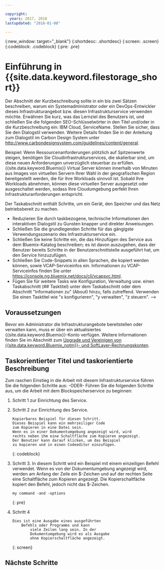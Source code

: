 ```yaml
---

copyright:
  years: 2017, 2018
lastupdated: "2018-01-08"

---
```


{:new_window: target="_blank"}
{:shortdesc: .shortdesc}
{:screen: .screen}
{:codeblock: .codeblock}
{:pre: .pre}


# Einführung in {{site.data.keyword.filestorage_short}}

Der Abschnitt der Kurzbeschreibung sollte in ein bis zwei Sätzen beschreiben, warum ein Systemadministrator oder ein DevOps-Entwickler dieses Infrastrukturangebot bzw. diesen Infrastrukturservice verwenden möchte.
Erwähnen Sie kurz, was das Lernziel des Benutzers ist, und schließen Sie die folgenden SEO-Schlüsselwörter in den Titel und/oder in die Kurzbeschreibung ein: IBM Cloud, ServiceName. Stellen Sie sicher, dass Sie den Dialogstil verwenden. Weitere Details finden Sie in der Anleitung zum Dialogstil im Carbon Design System unter http://www.carbondesignsystem.com/guidelines/content/general.

Beispiel:
Wenn Ressourcenanforderungen plötzlich auf Spitzenwerte steigen, benötigen Sie Cloudinfrastrukturservices, die skalierbar sind, um diese neuen Anforderungen unverzüglich steuerbar zu erfüllen. {{site.data.keyword.Bluemix}} Virtual Server können innerhalb von Minuten aus Images von virtuellen Servern Ihrer Wahl in der geografischen Region bereitgestellt werden, die für Ihre Workloads sinnvoll ist. Sobald Ihre Workloads abnehmen, können diese virtuellen Server ausgesetzt oder ausgeschaltet werden, sodass Ihre Cloudumgebung perfekt Ihren Infrastrukturanforderungen entspricht.

Der Taskabschnitt enthält Schritte, um ein Gerät, den Speicher und das Netz betriebsbereit zu machen.
- Reduzieren Sie durch taskbezogene, technische Informationen den interaktiven Dialogstil zu Gunsten knapper und direkter Anweisungen.
- Schließen Sie die grundlegenden Schritte für das gängigste Verwendungsszenario des Infrastrukturservice ein.
- Schließen Sie keine Schritte ein, die das Hinzufügen des Service aus dem Bluemix-Katalog beschreiben; es ist davon auszugehen, dass der Benutzer bereits Schritte in der Benutzerschnittstelle ausgeführt hat, um den Service hinzuzufügen.
- Schließen Sie Code-Snippets in allen Sprachen, die kopiert werden können, sowie VCAP-Serviceinfos ein. Informationen zu VCAP-Serviceinfos finden Sie unter https://console.ng.bluemix.net/docs/cli/vcapsvc.html.
- Fügen Sie für weitere Tasks wie Konfiguration, Verwaltung usw. einen Taskabschnitt (## Tasktitel) unter dem Taskabschnitt oder dem Abschnitt "Informationen zu" (About) hinzu, falls zutreffend. Verwenden Sie einen Tasktitel wie "x konfigurieren", "y verwalten", "z steuern". -->

## Voraussetzungen
Bevor ein Administrator die Infrastrukturangebote bereitstellen oder verwalten kann, muss er über ein aktualisiertes {{site.data.keyword.Bluemix}}-Konto verfügen. Weitere Informationen finden Sie im Abschnitt zum [Upgrade und Vereinigen von {{site.data.keyword.Bluemix_notm}}- und SoftLayer-Rechnungskonten](../docs/admin/softlayerlink.html).

## Taskorientierter Titel und taskorientierte Beschreibung
Zum raschen Einstieg in die Arbeit mit diesem Infrastrukturservice führen Sie die folgenden Schritte aus: -ODER-
Führen Sie die folgenden Schritte aus, um die Arbeit mit dem Blockspeicherservice zu beginnen:

<!-- Use ordered list markup for the step section. For code examples:
- use three backticks ahead of and after the example (```)
- For copyable code snippet, multi-line, include {: codeblock} following the last set of backticks. A copy button will display in framework in output.
- For copyable command, single line, include {: pre} following the last set of backticks. When displayed, it will show "$" at the beginning of the command example and a copy button, but the copy button will include just the command example.
- For non-copyable output snippet, include {: screen} following the last set of backticks.
 -->

1. Schritt 1 zur Einrichtung des Service.
2. Schritt 2 zur Einrichtung des Service.

	```
	Kopierbares Beispiel für diesen Schritt.
	Dieses Beispiel kann ein mehrzeiliger Code
	zum Kopieren in eine Datei sein.
	Wenn es in einer Dokumentumgebung angezeigt wird, wird
	rechts neben ihm eine Schaltfläche zum Kopieren angezeigt.
	Der Benutzer kann darauf klicken, um das Beispiel
	zu kopieren und in einen Codeeditor einzufügen.
	```
	{: codeblock}

3. Schritt 3. In diesem Schritt wird ein Beispiel mit einem einzeiligen Befehl verwendet. Wenn es von der Dokumentumgebung angezeigt wird, werden am Anfang der Zeile ein $-Zeichen und auf der rechten Seite eine Schaltfläche zum Kopieren angezeigt. Die Kopierschaltfäche kopiert den Befehl, jedoch nicht das $-Zeichen.

	```
	my command -and -options
	```
	{: pre}

4. Schritt 4
	```
	Dies ist eine Ausgabe eines ausgeführten
		Befehls oder Programms und kann
			viele Zeilen lang sein. In der
			Dokumentumgebung wird es als Ausgabe
			ohne Kopierschaltfläche angezeigt.
	```
	{: screen}

## Nächste Schritte

